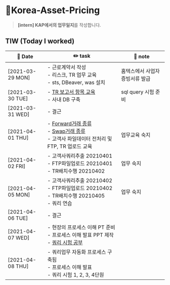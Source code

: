 # 👔Korea-Asset-Pricing
> **[intern] KAP에서의 업무일지**를 작성합니다.

## TIW (Today I worked)

| :calendar: Date                                               | :pencil2: task          | 📑 note        |
| ------------------------------------------------------------  | --------------------------- | ----------------------- |
| [2021-03-29 MON]​ | - 근로계약서 작성 <br />- 리스크, TR 업무 교육 <br />- sts, DBeaver, was 설치         |홈텍스에서 사업자증빙서류 발급
| [2021-03-30 TUE]​ | - [TR 보고서 항목 교육](https://seulhee030.tistory.com/37) <br />- 사내 DB 구축        |sql query 시험 준비
| [2021-03-31 WED]​ | - 결근       |
| [2021-04-01 THU]​ | - [Forward거래 종류](https://seulhee030.tistory.com/41) <br />- [Swap거래 종류](https://seulhee030.tistory.com/42)<br />- 고객사 파일데이터 전처리 및 FTP, TR 업로드 교육       |업무교육 숙지
| [2021-04-02 FRI]​ | - 고객사쿼리추출 20210401 <br />- FTP파일업로드 20210401  <br />- TR배치수행 20210402       |업무 숙지
| [2021-04-05 MON]​ | - 고객사쿼리추출 20210402 <br />- FTP파일업로드 20210402   <br />- TR배치수행 20210405 <br />- 쿼리 연습        |업무 숙지
| [2021-04-06 TUE]​ | - 결근       |
| [2021-04-07 WED]​ | - 현장의 프로세스 이해 PT 준비 <br />- 프로세스 이해 발표 PPT 제작 <br />- [쿼리 시험 공부](https://seulhee030.tistory.com/45)       |
| [2021-04-08 THU]​ | - 쿼리업무 자동화 프로세스 구축됨 <br />- 프로세스 이해 발표 <br />- 쿼리 시험 1, 2, 3, 4단원       |

